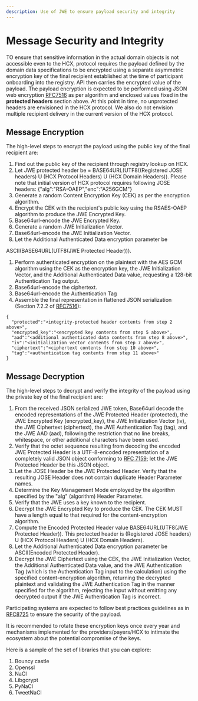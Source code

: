 ```yaml
---
description: Use of JWE to ensure payload security and integrity
---
```


# Message Security and Integrity

TO ensure that sensitive information in the actual domain objects is not accessible even to the HCX, protocol requires the payload defined by the domain data specifications to be encrypted using a separate asymmetric encryption key of the final recipient established at the time of participant onboarding into the registry. API then carries the encrypted value of the payload. The payload encryption is expected to be performed using JSON web encryption [RFC7516](https://datatracker.ietf.org/doc/html/rfc7516) as per algorithm and enclosed values fixed in the **protected headers** section above. At this point in time, no unprotected headers are envisioned in the HCX protocol. We also do not envision multiple recipient delivery in the current version of the HCX protocol.

## **Message Encryption**

The high-level steps to encrypt the payload using the public key of the final recipient are:

1. Find out the public key of the recipient through registry lookup on HCX.
2. Let JWE protected header be = BASE64URL(UTF8((Registered JOSE headers) U (HCX Protocol Headers) U (HCX Domain Headers)). Please note that initial version of HCX protocol requires following JOSE headers: {"alg":"RSA-OAEP","enc":"A256GCM"}
3. Generate a random Content Encryption Key (CEK) as per the encryption algorithm.
4. Encrypt the CEK with the recipient's public key using the RSAES-OAEP algorithm to produce the JWE Encrypted Key.
5. Base64url-encode the JWE Encrypted Key.
6. Generate a random JWE Initialization Vector.
7. Base64url-encode the JWE Initialization Vector.
8. Let the Additional Authenticated Data encryption parameter be

ASCII(BASE64URL(UTF8(JWE Protected Header))).

1. Perform authenticated encryption on the plaintext with the AES GCM algorithm using the CEK as the encryption key, the JWE Initialization Vector, and the Additional Authenticated Data value, requesting a 128-bit Authentication Tag output.
2. Base64url-encode the ciphertext.
3. Base64url-encode the Authentication Tag
4. Assemble the final representation in flattened JSON serialization (Section 7.2.2 of [RFC7516](https://datatracker.ietf.org/doc/html/rfc7516)):

```
{
  "protected":"<integrity-protected header contents from step 2 above>",
  "encrypted_key":"<encrypted key contents from step 5 above>",
  "aad":"<additional authenticated data contents from step 8 above>",
  "iv":"<initialization vector contents from step 7 above>",
  "ciphertext":"<ciphertext contents from step 10 above>",
  "tag":"<authentication tag contents from step 11 above>"
}
```

## **Message Decryption**

The high-level steps to decrypt and verify the integrity of the payload using the private key of the final recipient are:

1. From the received JSON serialized JWE token, Base64url decode the encoded representations of the JWE Protected Header (protected), the JWE Encrypted Key (encrypted\_key), the JWE Initialization Vector (iv), the JWE Ciphertext (ciphertext), the JWE Authentication Tag (tag), and the JWE AAD (aad), following the restriction that no line breaks, whitespace, or other additional characters have been used.
2. Verify that the octet sequence resulting from decoding the encoded JWE Protected Header is a UTF-8-encoded representation of a completely valid JSON object conforming to [RFC 7159](https://datatracker.ietf.org/doc/html/rfc7159); let the JWE Protected Header be this JSON object.
3. Let the JOSE Header be the JWE Protected Header. Verify that the resulting JOSE Header does not contain duplicate Header Parameter names.
4. Determine the Key Management Mode employed by the algorithm specified by the "alg" (algorithm) Header Parameter.
5. Verify that the JWE uses a key known to the recipient.
6. Decrypt the JWE Encrypted Key to produce the CEK. The CEK MUST have a length equal to that required for the content-encryption algorithm.
7. Compute the Encoded Protected Header value BASE64URL(UTF8(JWE Protected Header)). This protected header is (Registered JOSE headers) U (HCX Protocol Headers) U (HCX Domain Headers).
8. Let the Additional Authenticated Data encryption parameter be ASCII(Encoded Protected Header).
9. Decrypt the JWE Ciphertext using the CEK, the JWE Initialization Vector, the Additional Authenticated Data value, and the JWE Authentication Tag (which is the Authentication Tag input to the calculation) using the specified content-encryption algorithm, returning the decrypted plaintext and validating the JWE Authentication Tag in the manner specified for the algorithm, rejecting the input without emitting any decrypted output if the JWE Authentication Tag is incorrect.

Participating systems are expected to follow best practices guidelines as in [RFC8725](https://datatracker.ietf.org/doc/html/rfc8725) to ensure the security of the payload.

It is recommended to rotate these encryption keys once every year and mechanisms implemented for the providers/payers/HCX to intimate the ecosystem about the potential compromise of the keys.

Here is a sample of the set of libraries that you can explore:

1. Bouncy castle
2. Openssl
3. NaCl
4. Libgcrypt
5. PyNaCl
6. TweetNaCl
